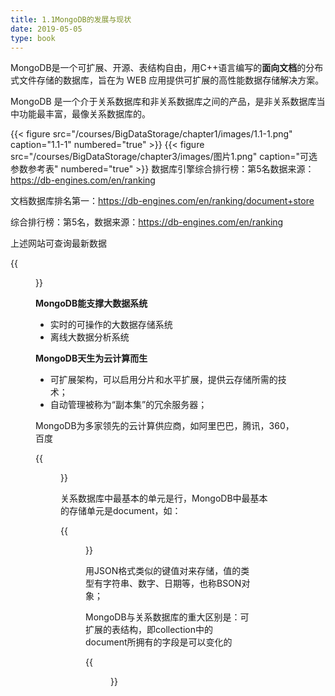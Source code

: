 ```yaml
---
title: 1.1MongoDB的发展与现状
date: 2019-05-05
type: book
---
```


MongoDB是一个可扩展、开源、表结构自由，用C++语言编写的**面向文档**的分布式文件存储的数据库，旨在为 WEB 应用提供可扩展的高性能数据存储解决方案。

MongoDB 是一个介于关系数据库和非关系数据库之间的产品，是非关系数据库当中功能最丰富，最像关系数据库的。

{{< figure src="/courses/BigDataStorage/chapter1/images/1.1-1.png" caption="1.1-1" numbered="true" >}}
{{< figure src="/courses/BigDataStorage/chapter3/images/图片1.png" caption="可选参数参考表" numbered="true" >}}
数据库引擎综合排行榜：第5名数据来源：https://db-engines.com/en/ranking

文档数据库排名第一：https://db-engines.com/en/ranking/document+store

综合排行榜：第5名，数据来源：https://db-engines.com/en/ranking

上述网站可查询最新数据

{{<figure src="/courses/BigDataStorage/chapter1/images/1.1-2.png" caption="1.1-2" numbered="true">}}

**MongoDB能支撑大数据系统**

- 实时的可操作的大数据存储系统
- 离线大数据分析系统

**MongoDB天生为云计算而生**

- 可扩展架构，可以启用分片和水平扩展，提供云存储所需的技术；
- 自动管理被称为“副本集”的冗余服务器；

MongoDB为多家领先的云计算供应商，如阿里巴巴，腾讯，360，百度

{{<figure src="/courses/BigDataStorage/chapter1/images/1.1-3.png" caption="1.1-3" numbered="true">}}

关系数据库中最基本的单元是行，MongoDB中最基本的存储单元是document，如：

{{<figure src="/courses/BigDataStorage/chapter1/images/1.1-4.png" caption="1.1-4" numbered="true">}}

用JSON格式类似的键值对来存储，值的类型有字符串、数字、日期等，也称BSON对象；

MongoDB与关系数据库的重大区别是：可扩展的表结构，即collection中的document所拥有的字段是可以变化的

{{<figure src="/courses/BigDataStorage/chapter1/images/1.1-5.png" caption="1.1-5" numbered="true">}}
